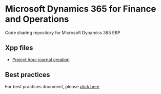# Microsoft Dynamics 365 for Finance and Operations
Code sharing repository for Microsoft Dynamics 365 ERP
## Xpp files
- [Project hour journal creation](https://github.com/eduardomessias/ms-dynamics-365-finance-and-operations/blob/master/ProjJournalService.xpp)

## Best practices
For best practices document, please [click here](https://github.com/eduardomessias/ms-dynamics-365-finance-and-operations/blob/master/best-practices.md)
